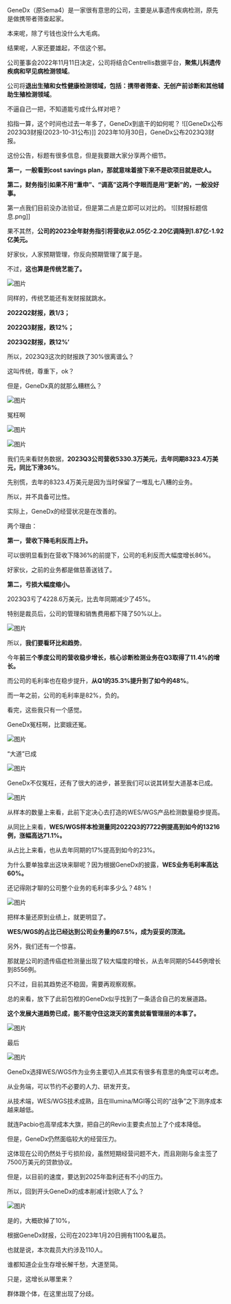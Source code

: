 GeneDx（原Sema4）是一家很有意思的公司，主要是从事遗传疾病检测，原先是做携带者筛查起家。

本来呢，除了亏钱也没什么大毛病。

结果呢，人家还要雄起，不信这个邪。

公司董事会2022年11月11日决定，公司将结合Centrellis数据平台，**聚焦儿科遗传疾病和罕见病检测领域**。

公司将**退出生殖和女性健康检测领域，包括：携带者筛查、无创产前诊断和其他辅助生殖检测领域**。

不逼自己一把，不知道能亏成什么样对吧？

掐指一算，这个时间也过去一年多了，GeneDx到底干的如何呢？
  ![[GeneDx公布2023Q3财报(2023-10-31公布)]]
2023年10月30日，GeneDx公布2023Q3财报。

这份公告，标题有很多信息，但是我要跟大家分享两个细节。

**第一，一般看到cost savings plan，那就意味着接下来不是砍项目就是砍人。**

**第二，财务指引如果不用“重申”、“调高”这两个字眼而是用“更新”的，一般没好事。**

第一点我们目前没办法验证，但是第二点是立即可以对比的。
![[财报标题信息.png]]

果不其然，**公司的2023全年财务指引将营收从2.05亿-2.20亿调降到1.87亿-1.92亿美元。**

好家伙，人家预期管理，你反向预期管理了属于是。

不过，**这也算是传统艺能了。**

![图片](https://mmbiz.qpic.cn/mmbiz_png/icugQvAnqxTrhJCicibW9lOoY6MfibicX4sKyPmdnzyRK7DhYMtaOORBXCiaEibwtKsK2Pcia456AhiaXvqnM8cVAMQYTjg/640?wx_fmt=png&from=appmsg&tp=wxpic&wxfrom=5&wx_lazy=1&wx_co=1)

同样的，传统艺能还有发财报就跳水。

**2022Q2财报，跌1/3；**

**2022Q3财报，跌12%；**

**2023Q2财报，跌12%‘**

所以，2023Q3这次的财报跌了30%很离谱么？

这叫传统，尊重下，ok？

但是，GeneDx真的就那么糟糕么？

  

![图片](https://mmbiz.qpic.cn/sz_mmbiz_png/Op7Y2S0HyKx4Sibx9mxsrz68yfgLOMCxU05FFBGZtaHqGlp9uPhdwKhs0vLnxgibBpLrwfGhQVWpIHdjxlfhDyLg/640?wx_fmt=png&wxfrom=5&wx_lazy=1&wx_co=1)

冤枉啊

![图片](https://mmbiz.qpic.cn/mmbiz_png/yRDp2K3ZBpKOicaBvhSTPZYqTVq8ku50NMtfAqkWhJw2cyMfYEhzIZHlVGLH0Wl2tQ8usSOv6xbZxBiabe1XiaLhA/640?wx_fmt=png&tp=wxpic&wxfrom=5&wx_lazy=1&wx_co=1)

  

  

  

![图片](https://mmbiz.qpic.cn/mmbiz_png/icugQvAnqxTrhJCicibW9lOoY6MfibicX4sKyEiaoaLTCnE8sqgbyScJNWupY7JVy598yQDJsfpdIsSCwNzxz1Pau04A/640?wx_fmt=png&from=appmsg&tp=wxpic&wxfrom=5&wx_lazy=1&wx_co=1)

我们先来看财务数据，**2023Q3公司营收5330.3万美元，去年同期8323.4万美元，同比下滑36%**。

先别慌，去年的8323.4万美元是因为当时保留了一堆乱七八糟的业务。

所以，并不具备可比性。

实际上，GeneDx的经营状况是在改善的。

两个理由：

**第一，营收下降毛利反而上升。**

可以很明显看到在营收下降36%的前提下，公司的毛利反而大幅度增长86%。

好家伙，之前的业务都是做慈善送钱了。

**第二，亏损大幅度缩小。**

2023Q3亏了4228.6万美元，比去年同期减少了45%。

特别是裁员后，公司的管理和销售费用都下降了50%以上。

![图片](https://mmbiz.qpic.cn/mmbiz_png/icugQvAnqxTrhJCicibW9lOoY6MfibicX4sKyEwMXHfA4ZD95pm7IUg1ze4RIfvibKxl6kXBGIaBibKYvAmvHLVc7AZYA/640?wx_fmt=png&from=appmsg&tp=wxpic&wxfrom=5&wx_lazy=1&wx_co=1)

所以，**我们要看环比和趋势**。

今年**前三个季度公司的营收稳步增长，核心诊断检测业务在Q3取得了11.4%的增长。**

而公司的毛利率也在稳步提升，**从Q1的35.3%提升到了如今的48%**。

而一年之前，公司的毛利率是82%，负的。

看完，这些我只有一个感觉。

GeneDx冤枉啊，比窦娥还冤。

  

![图片](https://mmbiz.qpic.cn/sz_mmbiz_png/Op7Y2S0HyKx4Sibx9mxsrz68yfgLOMCxU05FFBGZtaHqGlp9uPhdwKhs0vLnxgibBpLrwfGhQVWpIHdjxlfhDyLg/640?wx_fmt=png&wxfrom=5&wx_lazy=1&wx_co=1)

“大道”已成

![图片](https://mmbiz.qpic.cn/mmbiz_png/yRDp2K3ZBpKOicaBvhSTPZYqTVq8ku50NMtfAqkWhJw2cyMfYEhzIZHlVGLH0Wl2tQ8usSOv6xbZxBiabe1XiaLhA/640?wx_fmt=png&tp=wxpic&wxfrom=5&wx_lazy=1&wx_co=1)

  

  

  

GeneDx不仅冤枉，还有了很大的进步，甚至我们可以说其转型大道基本已成。

![图片](https://mmbiz.qpic.cn/mmbiz_png/icugQvAnqxTrhJCicibW9lOoY6MfibicX4sKyicatvG4c3IWOJ6pI91cibUUtjkJhLoicmYmuoHH40a0vOwTsViaEIT3s6g/640?wx_fmt=png&from=appmsg&tp=wxpic&wxfrom=5&wx_lazy=1&wx_co=1)

从样本的数量上来看，此前下定决心去打造的WES/WGS产品检测数量稳步提高。

从同比上来看，**WES/WGS样本检测量同2022Q3的7722例提高到如今的13216例，涨幅高达71.1%。**

从占比上来看，也从去年同期的17%提高到如今的23%。

为什么要单独拿出这块来聊呢？因为根据GeneDx的披露，**WES业务毛利率高达60%。**

还记得刚才聊的公司整个业务的毛利率多少么？48%！

![图片](https://mmbiz.qpic.cn/mmbiz_png/icugQvAnqxTrhJCicibW9lOoY6MfibicX4sKyuNoPI82VCNpzicw5BIJqJMibN6XfzJSFic3lT2KU2UnGtzNZ4XEOcfEtA/640?wx_fmt=png&from=appmsg&tp=wxpic&wxfrom=5&wx_lazy=1&wx_co=1)

把样本量还原到业绩上，就更明显了。

**WES/WGS的占比已经达到公司业务量的67.5%，成为妥妥的顶流。**

另外，我们还有一个惊喜。

那就是公司的遗传癌症检测量出现了较大幅度的增长，从去年同期的5445例增长到8556例。

只不过，目前其趋势还不稳固，需要再观察观察。

总的来看，放下了此前包袱的GeneDx似乎找到了一条适合自己的发展道路。

**这个发展大道趋势已成，能不能守住这泼天的富贵就看管理层的本事了。**

  

![图片](https://mmbiz.qpic.cn/sz_mmbiz_png/Op7Y2S0HyKx4Sibx9mxsrz68yfgLOMCxU05FFBGZtaHqGlp9uPhdwKhs0vLnxgibBpLrwfGhQVWpIHdjxlfhDyLg/640?wx_fmt=png&wxfrom=5&wx_lazy=1&wx_co=1)

最后

![图片](https://mmbiz.qpic.cn/mmbiz_png/yRDp2K3ZBpKOicaBvhSTPZYqTVq8ku50NMtfAqkWhJw2cyMfYEhzIZHlVGLH0Wl2tQ8usSOv6xbZxBiabe1XiaLhA/640?wx_fmt=png&tp=wxpic&wxfrom=5&wx_lazy=1&wx_co=1)

  

  

  

GeneDx选择WES/WGS作为业务主要切入点其实有很多有意思的角度可以考虑。

从业务端，可以节约不必要的人力、研发开支。

从技术端，WES/WGS技术成熟，且在Illumina/MGI等公司的“战争”之下测序成本越来越低。

就连Pacbio也高举成本大旗，把自己的Revio主要卖点加上了个成本降低。

但是，GeneDx仍然面临较大的经营压力。

这体现在公司仍然处于亏损阶段，虽然短期经营问题不大，而且刚刚与金主签了7500万美元的贷款协议。

但是，以目前的速度，要达到2025年盈利还有不小的压力。

所以，回到开头GeneDx的成本削减计划砍人了么？

![图片](https://mmbiz.qpic.cn/mmbiz_png/icugQvAnqxTrhJCicibW9lOoY6MfibicX4sKym3D2xVyOg20icozvSaw86gIAaD6k2O2bMvcqiboKNrKU07WeEXEIVwBA/640?wx_fmt=png&from=appmsg&tp=wxpic&wxfrom=5&wx_lazy=1&wx_co=1)

是的，大概砍掉了10%，

根据GeneDx财报，公司在2023年1月20日拥有1100名雇员。

也就是说，本次裁员大约涉及110人。

谁都知道企业生存增长解千愁，大道至简。

只是，这增长从哪里来？

群体跟个体，在这里出现了分歧。